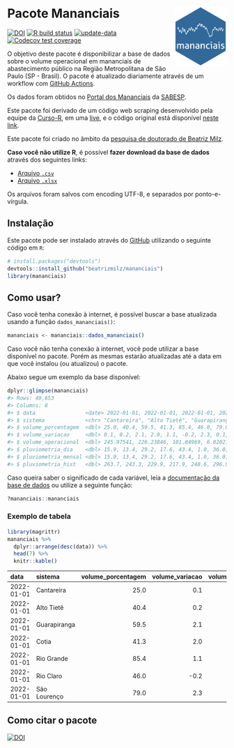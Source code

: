 
<!-- README.md is generated from README.Rmd. Please edit that file -->

# Pacote Mananciais <img src="man/figures/hexlogo.png" align="right" width = "120px"/>

<!-- badges: start -->

[![DOI](https://zenodo.org/badge/DOI/10.5281/zenodo.4733056.svg)](https://doi.org/10.5281/zenodo.4733056)
[![R build
status](https://github.com/beatrizmilz/mananciais/workflows/R-CMD-check/badge.svg)](https://github.com/beatrizmilz/mananciais/actions)
[![update-data](https://github.com/beatrizmilz/mananciais/actions/workflows/2-update_data.yaml/badge.svg)](https://github.com/beatrizmilz/mananciais/actions/workflows/2-update_data.yaml)
[![Codecov test
coverage](https://codecov.io/gh/beatrizmilz/mananciais/branch/master/graph/badge.svg)](https://codecov.io/gh/beatrizmilz/mananciais?branch=master)
<!-- badges: end -->

O objetivo deste pacote é disponibilizar a base de dados sobre o volume
operacional em mananciais de abastecimento público na Região
Metropolitana de São Paulo (SP - Brasil). O pacote é atualizado
diariamente através de um workflow com [GitHub
Actions](https://github.com/beatrizmilz/mananciais/actions).

Os dados foram obtidos no [Portal dos
Mananciais](http://mananciais.sabesp.com.br/Situacao) da
[SABESP](http://site.sabesp.com.br/site/Default.aspx).

Este pacote foi derivado de um código web scraping desenvolvido pela
equipe da [Curso-R](https://www.curso-r.com/), em uma
[live](https://youtu.be/jvZIxrMmOcQ), e o código original está
disponível [neste
link](https://github.com/curso-r/lives/blob/master/drafts/20200730_scraper_sabesp.R).

Este pacote foi criado no âmbito da [pesquisa de doutorado de Beatriz
Milz](https://beatrizmilz.github.io/tese/).

**Caso você não utilize R**, é possível **fazer download da base de
dados** através dos seguintes links:

  - [Arquivo
    `.csv`](https://github.com/beatrizmilz/mananciais/raw/master/inst/extdata/mananciais.csv)
  - [Arquivo
    `.xlsx`](https://github.com/beatrizmilz/mananciais/blob/master/inst/extdata/mananciais.xlsx?raw=true)

Os arquivos foram salvos com encoding UTF-8, e separados por
ponto-e-vírgula.

## Instalação

Este pacote pode ser instalado através do [GitHub](https://github.com/)
utilizando o seguinte código em `R`:

``` r
# install.packages("devtools")
devtools::install_github("beatrizmilz/mananciais")
library(mananciais)
```

## Como usar?

Caso você tenha conexão à internet, é possível buscar a base atualizada
usando a função `dados_mananciais()`:

``` r
mananciais <- mananciais::dados_mananciais() 
```

Caso você não tenha conexão à internet, você pode utilizar a base
disponível no pacote. Porém as mesmas estarão atualizadas até a data em
que você instalou (ou atualizou) o pacote.

Abaixo segue um exemplo da base disponível:

``` r
dplyr::glimpse(mananciais)
#> Rows: 49,653
#> Columns: 8
#> $ data                <date> 2022-01-01, 2022-01-01, 2022-01-01, 2022-01-01, 2…
#> $ sistema             <chr> "Cantareira", "Alto Tietê", "Guarapiranga", "Cotia…
#> $ volume_porcentagem  <dbl> 25.0, 40.4, 59.5, 41.3, 85.4, 46.0, 79.0, 24.9, 40…
#> $ volume_variacao     <dbl> 0.1, 0.2, 2.1, 2.0, 1.1, -0.2, 2.3, 0.1, 0.2, 1.0,…
#> $ volume_operacional  <dbl> 245.97541, 226.23846, 101.84969, 6.82021, 95.80205…
#> $ pluviometria_dia    <dbl> 15.9, 13.4, 29.2, 17.6, 43.4, 1.0, 36.0, 9.7, 11.7…
#> $ pluviometria_mensal <dbl> 15.9, 13.4, 29.2, 17.6, 43.4, 1.0, 36.0, 136.6, 14…
#> $ pluviometria_hist   <dbl> 263.7, 243.3, 229.9, 217.9, 248.6, 296.9, 273.1, 2…
```

Caso queira saber o significado de cada variável, leia a [documentação
da base de
dados](https://beatrizmilz.github.io/mananciais/reference/mananciais.html)
ou utilize a seguinte função:

``` r
?mananciais::mananciais
```

### Exemplo de tabela

``` r
library(magrittr)
mananciais %>% 
  dplyr::arrange(desc(data)) %>% 
  head(7) %>%
  knitr::kable()
```

| data       | sistema      | volume\_porcentagem | volume\_variacao | volume\_operacional | pluviometria\_dia | pluviometria\_mensal | pluviometria\_hist |
| :--------- | :----------- | ------------------: | ---------------: | ------------------: | ----------------: | -------------------: | -----------------: |
| 2022-01-01 | Cantareira   |                25.0 |              0.1 |           245.97541 |              15.9 |                 15.9 |              263.7 |
| 2022-01-01 | Alto Tietê   |                40.4 |              0.2 |           226.23846 |              13.4 |                 13.4 |              243.3 |
| 2022-01-01 | Guarapiranga |                59.5 |              2.1 |           101.84969 |              29.2 |                 29.2 |              229.9 |
| 2022-01-01 | Cotia        |                41.3 |              2.0 |             6.82021 |              17.6 |                 17.6 |              217.9 |
| 2022-01-01 | Rio Grande   |                85.4 |              1.1 |            95.80205 |              43.4 |                 43.4 |              248.6 |
| 2022-01-01 | Rio Claro    |                46.0 |            \-0.2 |             6.28846 |               1.0 |                  1.0 |              296.9 |
| 2022-01-01 | São Lourenço |                79.0 |              2.3 |            70.15182 |              36.0 |                 36.0 |              273.1 |

## Como citar o pacote

[![DOI](https://zenodo.org/badge/DOI/10.5281/zenodo.4733056.svg)](https://doi.org/10.5281/zenodo.4733056)

